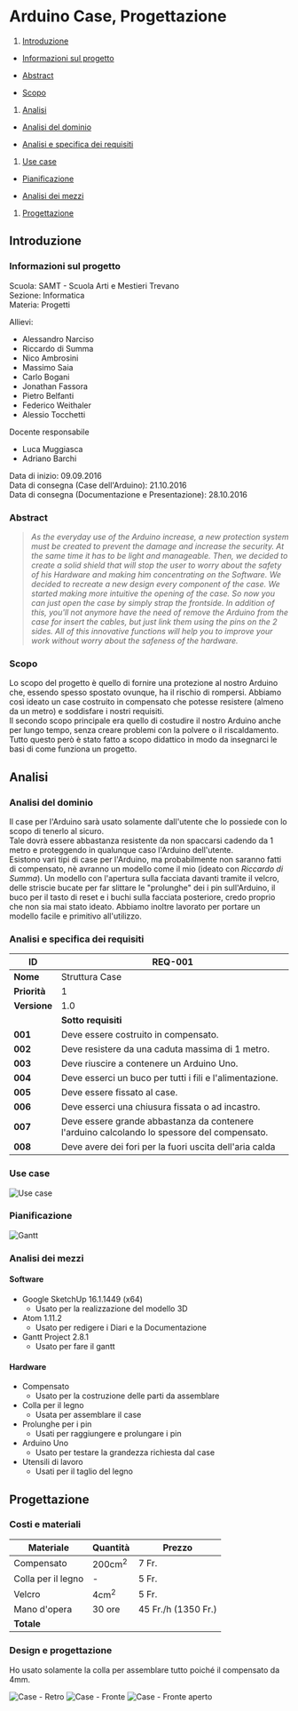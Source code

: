 # Arduino Case, Progettazione

1. [Introduzione](#introduzione)

  - [Informazioni sul progetto](#informazioni-sul-progetto)

  - [Abstract](#abstract)

  - [Scopo](#scopo)

1. [Analisi](#analisi)

  - [Analisi del dominio](#analisi-del-dominio)

  - [Analisi e specifica dei requisiti](#analisi-e-specifica-dei-requisiti)

1. [Use case](#use-case)

  - [Pianificazione](#pianificazione)

  - [Analisi dei mezzi](#analisi-dei-mezzi)

1. [Progettazione](#progettazione)



## Introduzione

### Informazioni sul progetto

Scuola: SAMT - Scuola Arti e Mestieri Trevano <br>
Sezione: Informatica <br>
Materia: Progetti

Allievi:
  - Alessandro Narciso
  - Riccardo di Summa
  - Nico Ambrosini
  - Massimo Saia
  - Carlo Bogani
  - Jonathan Fassora
  - Pietro Belfanti
  - Federico Weithaler
  - Alessio Tocchetti

Docente responsabile
  - Luca Muggiasca
  - Adriano Barchi

Data di inizio: 09.09.2016 <br>
Data di consegna (Case dell'Arduino): 21.10.2016 <br>
Data di consegna (Documentazione e Presentazione): 28.10.2016

### Abstract

  > *As the everyday use of the Arduino increase, a new protection system
  > must be created to prevent the damage and increase the security.
  > At the same time it has to be light and manageable. Then, we decided
  > to create a solid shield that will stop the user to worry about the
  > safety of his Hardware and making him concentrating on the Software.
  > We decided to recreate a new design every component of the case.
  > We started making more intuitive the opening of the case. So now you
  > can just open the case by simply strap the frontside. In addition of
  > this, you'll not anymore have the need of remove the Arduino from the
  > case for insert the cables, but just link them using the pins on the
  > 2 sides. All of this innovative functions will help you to improve your
  > work without worry about the safeness of the hardware.*

### Scopo

  Lo scopo del progetto è quello di fornire una protezione al nostro Arduino che,
  essendo spesso spostato ovunque, ha il rischio di rompersi. Abbiamo così ideato un
  case costruito in compensato che potesse resistere (almeno da un metro) e soddisfare i nostri requisiti.<br>
  Il secondo scopo principale era quello di costudire il nostro Arduino anche
  per lungo tempo, senza creare problemi con la polvere o il riscaldamento.
  Tutto questo però è stato fatto a scopo didattico in modo da insegnarci le basi di come
  funziona un progetto.


## Analisi

### Analisi del dominio

  Il case per l'Arduino sarà usato solamente dall'utente che lo possiede con lo scopo
  di tenerlo al sicuro.<br> Tale dovrà essere abbastanza resistente da non spaccarsi cadendo
  da 1 metro e proteggendo in qualunque caso l'Arduino dell'utente.<br> Esistono vari tipi di case
  per l'Arduino, ma probabilmente non saranno fatti di compensato, nè avranno un modello come
  il mio (ideato con _Riccardo di Summa_). Un modello con l'apertura sulla facciata
  davanti tramite il velcro, delle striscie bucate per far slittare le "prolunghe" dei i pin
  sull'Arduino, il buco per il tasto di reset e i buchi sulla facciata posteriore, credo proprio
  che non sia mai stato ideato. Abbiamo inoltre lavorato per portare un modello facile e primitivo
  all'utilizzo.

### Analisi e specifica dei requisiti

  |ID          |REQ-001               |
  |------------|----------------------|
  |**Nome**    | Struttura Case       |
  |**Priorità**| 1                    |
  |**Versione**| 1.0                  |
  |            | **Sotto requisiti**  |
  |**001**     |Deve essere costruito in compensato.|
  |**002**     |Deve resistere da una caduta massima di 1 metro.|
  |**003**     |Deve riuscire a contenere un Arduino Uno.|
  |**004**     |Deve esserci un buco per tutti i fili e l'alimentazione.|
  |**005**     |Deve essere fissato al case.|
  |**006**     |Deve esserci una chiusura fissata o ad incastro.|
  |**007**     |Deve essere grande abbastanza da contenere l'arduino calcolando lo spessore del compensato.|
  |**008**     |Deve avere dei fori per la fuori uscita dell'aria calda|

### Use case

![Use case](0_UseCase.png)

### Pianificazione

![Gantt](0_Gantt.png)

### Analisi dei mezzi

#### Software

- Google SketchUp 16.1.1449 (x64)
  - Usato per la realizzazione del modello 3D
- Atom 1.11.2
  - Usato per redigere i Diari e la Documentazione
- Gantt Project 2.8.1
  - Usato per fare il gantt

#### Hardware

- Compensato
  - Usato per la costruzione delle parti da assemblare
- Colla per il legno
  - Usata per assemblare il case
- Prolunghe per i pin
  - Usati per raggiungere e prolungare i pin
- Arduino Uno
  - Usato per testare la grandezza richiesta dal case
- Utensili di lavoro
  - Usati per il taglio del legno

## Progettazione

### Costi e materiali

| Materiale  | Quantità | Prezzo |
|-------------|----------|--------|
| Compensato | 200cm<sup>2</sup> | 7 Fr. |
| Colla per il legno | - | 5 Fr. |
| Velcro | 4cm<sup>2</sup>  | 5 Fr. |
| Mano d'opera | 30 ore | 45 Fr./h (1350 Fr.) |
| **Totale**  ||  |

### Design e progettazione

Ho usato solamente la colla per assemblare tutto poiché il compensato da 4mm.

![Case - Retro](0_Modello3D_back.png)
![Case - Fronte](0_Modello3D_front.png)
![Case - Fronte aperto](0_Modello3D_front2.png)
